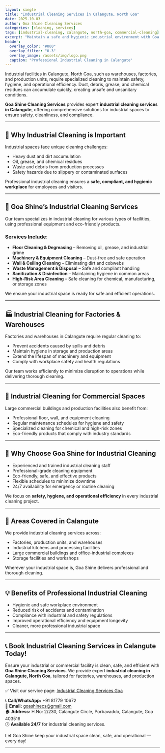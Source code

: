 ```yaml
---
layout: single
title: "Industrial Cleaning Services in Calangute, North Goa"
date: 2025-10-03
author: Goa Shine Cleaning Services
categories: [cleaning, services]
tags: [industrial-cleaning, calangute, north-goa, commercial-cleaning]
excerpt: "Maintain a safe and hygienic industrial environment with Goa Shine’s professional industrial cleaning services in Calangute, North Goa."
header:
  overlay_color: "#000"
  overlay_filter: "0.3"
  overlay_image: /assets/img/logo.png
  caption: "Professional Industrial Cleaning in Calangute"
---
```


Industrial facilities in Calangute, North Goa, such as warehouses, factories, and production units, require specialized cleaning to maintain safety, hygiene, and operational efficiency. Dust, debris, grease, and chemical residues can accumulate quickly, creating unsafe and unsanitary conditions.  

**Goa Shine Cleaning Services** provides expert **industrial cleaning services in Calangute**, offering comprehensive solutions for industrial spaces to ensure safety, cleanliness, and compliance.

---

## 🧹 Why Industrial Cleaning is Important
Industrial spaces face unique cleaning challenges:  
- Heavy dust and dirt accumulation  
- Oil, grease, and chemical residues  
- Waste and debris from production processes  
- Safety hazards due to slippery or contaminated surfaces  

Professional industrial cleaning ensures a **safe, compliant, and hygienic workplace** for employees and visitors.

---

## 🌟 Goa Shine’s Industrial Cleaning Services
Our team specializes in industrial cleaning for various types of facilities, using professional equipment and eco-friendly products.

### Services Include:
- **Floor Cleaning & Degreasing** – Removing oil, grease, and industrial grime  
- **Machinery & Equipment Cleaning** – Dust-free and safe operation  
- **Wall & Ceiling Cleaning** – Eliminating dirt and cobwebs  
- **Waste Management & Disposal** – Safe and compliant handling  
- **Sanitization & Disinfection** – Maintaining hygiene in common areas  
- **High-Risk Area Cleaning** – Safe cleaning for chemical, manufacturing, or storage zones  

We ensure your industrial space is ready for safe and efficient operations.

---

## 🏭 Industrial Cleaning for Factories & Warehouses
Factories and warehouses in Calangute require regular cleaning to:  
- Prevent accidents caused by spills and debris  
- Maintain hygiene in storage and production areas  
- Extend the lifespan of machinery and equipment  
- Comply with workplace safety and health regulations  

Our team works efficiently to minimize disruption to operations while delivering thorough cleaning.

---

## 🏢 Industrial Cleaning for Commercial Spaces
Large commercial buildings and production facilities also benefit from:  
- Professional floor, wall, and equipment cleaning  
- Regular maintenance schedules for hygiene and safety  
- Specialized cleaning for chemical and high-risk zones  
- Eco-friendly products that comply with industry standards  

---

## 🚿 Why Choose Goa Shine for Industrial Cleaning
- Experienced and trained industrial cleaning staff  
- Professional-grade cleaning equipment  
- Eco-friendly, safe, and effective products  
- Flexible schedules to minimize downtime  
- 24/7 availability for emergency or routine cleaning  

We focus on **safety, hygiene, and operational efficiency** in every industrial cleaning project.

---

## 📍 Areas Covered in Calangute
We provide industrial cleaning services across:  
- Factories, production units, and warehouses  
- Industrial kitchens and processing facilities  
- Large commercial buildings and office-industrial complexes  
- Storage facilities and workshops  

Wherever your industrial space is, Goa Shine delivers professional and thorough cleaning.

---

## 💡 Benefits of Professional Industrial Cleaning
- Hygienic and safe workplace environment  
- Reduced risk of accidents and contamination  
- Compliance with industrial and safety regulations  
- Improved operational efficiency and equipment longevity  
- Cleaner, more professional industrial space  

---

## 📞 Book Industrial Cleaning Services in Calangute Today!
Ensure your industrial or commercial facility is clean, safe, and efficient with **Goa Shine Cleaning Services**. We provide expert **industrial cleaning in Calangute, North Goa**, tailored for factories, warehouses, and production spaces.  

✅ Visit our service page: [Industrial Cleaning Services Goa](https://www.goashinecs.com/industrial-cleaning-goa.html)  

📞 **Call/WhatsApp:** +91 81779 10672  
📧 **Email:** goashinecs@gmail.com  
🏠 **Address:** H.No: 2/230, Calangute Circle, Porbavaddo, Calangute, Goa 403516  
🕒 **Available 24/7** for industrial cleaning services.  

Let Goa Shine keep your industrial space clean, safe, and operational — every day!  

---

